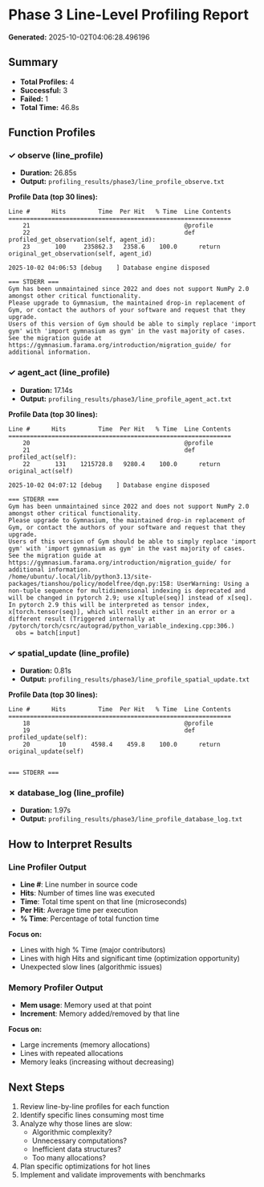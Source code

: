 # Phase 3 Line-Level Profiling Report

**Generated:** 2025-10-02T04:06:28.496196

## Summary

- **Total Profiles:** 4
- **Successful:** 3
- **Failed:** 1
- **Total Time:** 46.8s

## Function Profiles

### ✓ observe (line_profile)

- **Duration:** 26.85s
- **Output:** `profiling_results/phase3/line_profile_observe.txt`

**Profile Data (top 30 lines):**
```
Line #      Hits         Time  Per Hit   % Time  Line Contents
==============================================================
    21                                           @profile
    22                                           def profiled_get_observation(self, agent_id):
    23       100     235862.3   2358.6    100.0      return original_get_observation(self, agent_id)

2025-10-02 04:06:53 [debug    ] Database engine disposed

=== STDERR ===
Gym has been unmaintained since 2022 and does not support NumPy 2.0 amongst other critical functionality.
Please upgrade to Gymnasium, the maintained drop-in replacement of Gym, or contact the authors of your software and request that they upgrade.
Users of this version of Gym should be able to simply replace 'import gym' with 'import gymnasium as gym' in the vast majority of cases.
See the migration guide at https://gymnasium.farama.org/introduction/migration_guide/ for additional information.

```

### ✓ agent_act (line_profile)

- **Duration:** 17.14s
- **Output:** `profiling_results/phase3/line_profile_agent_act.txt`

**Profile Data (top 30 lines):**
```
Line #      Hits         Time  Per Hit   % Time  Line Contents
==============================================================
    20                                           @profile
    21                                           def profiled_act(self):
    22       131    1215728.8   9280.4    100.0      return original_act(self)

2025-10-02 04:07:12 [debug    ] Database engine disposed

=== STDERR ===
Gym has been unmaintained since 2022 and does not support NumPy 2.0 amongst other critical functionality.
Please upgrade to Gymnasium, the maintained drop-in replacement of Gym, or contact the authors of your software and request that they upgrade.
Users of this version of Gym should be able to simply replace 'import gym' with 'import gymnasium as gym' in the vast majority of cases.
See the migration guide at https://gymnasium.farama.org/introduction/migration_guide/ for additional information.
/home/ubuntu/.local/lib/python3.13/site-packages/tianshou/policy/modelfree/dqn.py:158: UserWarning: Using a non-tuple sequence for multidimensional indexing is deprecated and will be changed in pytorch 2.9; use x[tuple(seq)] instead of x[seq]. In pytorch 2.9 this will be interpreted as tensor index, x[torch.tensor(seq)], which will result either in an error or a different result (Triggered internally at /pytorch/torch/csrc/autograd/python_variable_indexing.cpp:306.)
  obs = batch[input]

```

### ✓ spatial_update (line_profile)

- **Duration:** 0.81s
- **Output:** `profiling_results/phase3/line_profile_spatial_update.txt`

**Profile Data (top 30 lines):**
```
Line #      Hits         Time  Per Hit   % Time  Line Contents
==============================================================
    18                                           @profile
    19                                           def profiled_update(self):
    20        10       4598.4    459.8    100.0      return original_update(self)


=== STDERR ===

```

### ✗ database_log (line_profile)

- **Duration:** 1.97s
- **Output:** `profiling_results/phase3/line_profile_database_log.txt`

## How to Interpret Results

### Line Profiler Output

- **Line #**: Line number in source code
- **Hits**: Number of times line was executed
- **Time**: Total time spent on that line (microseconds)
- **Per Hit**: Average time per execution
- **% Time**: Percentage of total function time

**Focus on:**
- Lines with high % Time (major contributors)
- Lines with high Hits and significant time (optimization opportunity)
- Unexpected slow lines (algorithmic issues)

### Memory Profiler Output

- **Mem usage**: Memory used at that point
- **Increment**: Memory added/removed by that line

**Focus on:**
- Large increments (memory allocations)
- Lines with repeated allocations
- Memory leaks (increasing without decreasing)

## Next Steps

1. Review line-by-line profiles for each function
2. Identify specific lines consuming most time
3. Analyze why those lines are slow:
   - Algorithmic complexity?
   - Unnecessary computations?
   - Inefficient data structures?
   - Too many allocations?
4. Plan specific optimizations for hot lines
5. Implement and validate improvements with benchmarks

